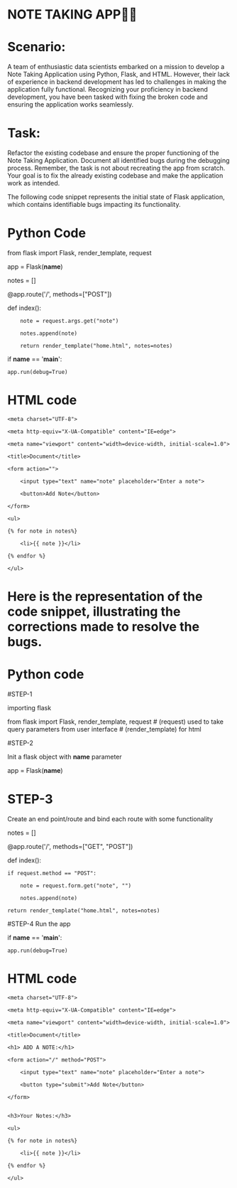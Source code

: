 # NOTE TAKING APP✍🏻

# Scenario:

A team of enthusiastic data scientists embarked on a mission to develop a Note Taking Application using Python, Flask, and HTML. However, their lack of experience in backend development has led to challenges in making the application fully functional. Recognizing your proficiency in backend development, you have been tasked with fixing the broken code and ensuring the application works seamlessly.


# Task:

Refactor the existing codebase and ensure the proper functioning of the Note Taking Application. Document all identified bugs during the debugging process. Remember, the task is not about recreating the app from scratch. Your goal is to fix the already existing codebase and make the application work as intended.

The following code snippet represents the initial state of  Flask application, which contains identifiable bugs impacting its functionality.

# Python Code 

from flask import Flask, render_template, request 


app = Flask(__name__)


notes = []

@app.route('/', methods=["POST"])

def index():

        note = request.args.get("note")
        
        notes.append(note)
        
        return render_template("home.html", notes=notes)
        

if __name__ == '__main__':

    app.run(debug=True)


# HTML code

<!DOCTYPE html>

<html lang="en">
        
<head>
        
    <meta charset="UTF-8">
    
    <meta http-equiv="X-UA-Compatible" content="IE=edge">
    
    <meta name="viewport" content="width=device-width, initial-scale=1.0">
    
    <title>Document</title>
    
</head>

<body>
        
    <form action="">
    
        <input type="text" name="note" placeholder="Enter a note">
        
        <button>Add Note</button>
        
    </form>
    
    <ul>
    
    {% for note in notes%}
    
        <li>{{ note }}</li>
        
    {% endfor %}
    
    </ul>
    
    
</body>

</html>






# Here is the representation of the code snippet, illustrating the corrections made to resolve the bugs.

# Python code

#STEP-1 

importing flask

from flask import Flask, render_template, request # (request) used to take query parameters from user interface
                                                # (render_template) for html
                                                

#STEP-2 

Init a flask object with __name__ parameter 

app = Flask(__name__)


# STEP-3 

Create an end point/route and bind each route with some functionality

notes = []

@app.route('/', methods=["GET", "POST"])

def index():

    if request.method == "POST":
    
        note = request.form.get("note", "")
        
        notes.append(note)
        
    return render_template("home.html", notes=notes)
    

#STEP-4 
Run the app

if __name__ == '__main__':

    app.run(debug=True)
    


# HTML code



<!DOCTYPE html>

<html lang="en">
        
<head>
        
    <meta charset="UTF-8">
    
    <meta http-equiv="X-UA-Compatible" content="IE=edge">
    
    <meta name="viewport" content="width=device-width, initial-scale=1.0">
    
    <title>Document</title>
    
</head>

<body>
        
    <h1> ADD A NOTE:</h1>
    
    <form action="/" method="POST">

        <input type="text" name="note" placeholder="Enter a note">
        
        <button type="submit">Add Note</button>
        
    </form>
    

    <h3>Your Notes:</h3>
    
    <ul>
    
    {% for note in notes%}
    
        <li>{{ note }}</li>
        
    {% endfor %}
    
    </ul>
    
</body>

</html>



